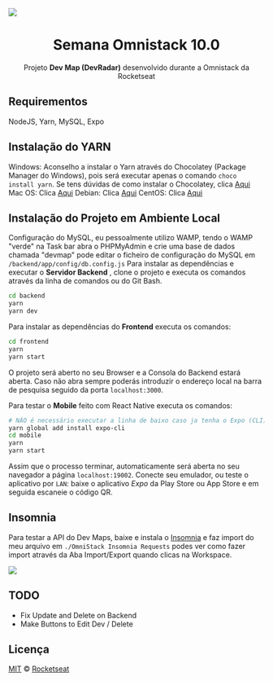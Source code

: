 <img src="./static/omnistack.png" align="center"></img>

<h1 align="center">Semana Omnistack 10.0</h1>
<p align="center">Projeto <strong>Dev Map (DevRadar)</strong> desenvolvido durante a Omnistack da Rocketseat</p>

## Requirementos

NodeJS, Yarn, MySQL, Expo

## Instalação do YARN

Windows: Aconselho a instalar o Yarn através do Chocolatey (Package Manager do Windows), pois será executar apenas o comando `choco install yarn`.
Se tens dúvidas de como instalar o Chocolatey, clica [Aqui](https://chocolatey.org/install)
Mac OS: Clica [Aqui](https://yarnpkg.com/lang/en/docs/install/#mac-stable)
Debian: Clica [Aqui](https://yarnpkg.com/lang/en/docs/install/#debian-stable)
CentOS: Clica [Aqui](https://yarnpkg.com/lang/en/docs/install/#centos-stable)

## Instalação do Projeto em Ambiente Local

Configuração do MySQL, eu pessoalmente utilizo WAMP, tendo o WAMP "verde" na Task bar abra o PHPMyAdmin e crie uma base de dados chamada "devmap" pode editar o ficheiro de configuração do MySQL em `/backend/app/config/db.config.js`
Para instalar as dependências e executar o **Servidor Backend** , clone o projeto e executa os comandos através da linha de comandos ou do Git Bash.

```bash
cd backend
yarn
yarn dev
```

Para instalar as dependências do **Frontend** executa os comandos:

```bash
cd frontend
yarn
yarn start
```

O projeto será aberto no seu Browser e a Consola do Backend estará aberta. Caso não abra sempre poderás introduzir o endereço local na barra de pesquisa seguido da porta `localhost:3000`.

Para testar o **Mobile** feito com React Native executa os comandos:

```bash
# NÃO é necessário executar a linha de baixo caso ja tenha o Expo (CLI) instalado!
yarn global add install expo-cli
cd mobile
yarn
yarn start
```

Assim que o processo terminar, automaticamente será aberta no seu navegador a página `localhost:19002`. Conecte seu emulador, ou teste o aplicativo por `LAN`: baixe o aplicativo _Expo_ da Play Store ou App Store e em seguida escaneie o código QR.

## Insomnia

Para testar a API do Dev Maps, baixe e instala o [Insomnia](https://insomnia.rest/download/) e faz import do meu arquivo em `./OmniStack Insomnia Requests` podes ver como fazer import através da Aba Import/Export quando clicas na Workspace.

<img align="center" src="./static/insomnia.png"></img>

## TODO

- Fix Update and Delete on Backend
- Make Buttons to Edit Dev / Delete

## Licença

[MIT](./LICENSE) &copy; [Rocketseat](https://rocketseat.com.br/)
